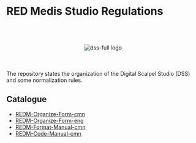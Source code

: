 # RED Medis Studio Regulations
<div align='center'>
<br/><br/><br/>
<img src='https://github.com/REDMedis/DSS-Resources/blob/master/Logo-Title-c/LTcw/REDM-LTcw-288ppi.png' widht=50 alt='dss-full logo' />
<br/><br/><br/><br/>
</div>
The repository states the organization of the Digital Scalpel Studio (DSS) and some normalization rules.

## Catalogue
- [REDM-Organize-Form-cmn](https://github.com/REDMedis/REDM-Regulations/blob/master/REDM-Organize-Form-cmn.md)
- [REDM-Organize-Form-eng](https://github.com/REDMedis/REDM-Regulations/blob/master/REDM-Organize-Form-eng.md)
- [REDM-Format-Manual-cmn](https://github.com/REDMedis/REDM-Regulations/blob/master/REDM-Format-Manual-cmn.md)
- [REDM-Code-Manual-cmn](https://github.com/REDMedis/REDM-Regulations/blob/master/REDM-Code-Manual-cmn.md)
